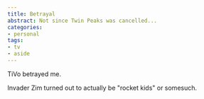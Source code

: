 ```yaml
---
title: Betrayal
abstract: Not since Twin Peaks was cancelled...
categories:
- personal
tags:
- tv
- aside
---
```


TiVo betrayed me.

Invader Zim turned out to actually be "rocket kids" or somesuch.
